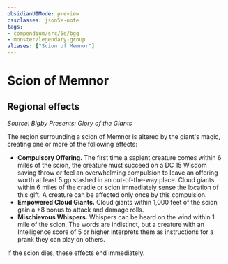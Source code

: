 ```yaml
---
obsidianUIMode: preview
cssclasses: json5e-note
tags:
- compendium/src/5e/bgg
- monster/legendary-group
aliases: ["Scion of Memnor"]
---
```

# Scion of Memnor

## Regional effects
_Source: Bigby Presents: Glory of the Giants_

The region surrounding a scion of Memnor is altered by the giant's magic, creating one or more of the following effects:

- **Compulsory Offering.** The first time a sapient creature comes within 6 miles of the scion, the creature must succeed on a DC 15 Wisdom saving throw or feel an overwhelming compulsion to leave an offering worth at least 5 gp stashed in an out-of-the-way place. Cloud giants within 6 miles of the cradle or scion immediately sense the location of this gift. A creature can be affected only once by this compulsion.  
- **Empowered Cloud Giants.** Cloud giants within 1,000 feet of the scion gain a +8 bonus to attack and damage rolls.  
- **Mischievous Whispers.** Whispers can be heard on the wind within 1 mile of the scion. The words are indistinct, but a creature with an Intelligence score of 5 or higher interprets them as instructions for a prank they can play on others.  

If the scion dies, these effects end immediately.